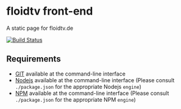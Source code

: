 # floidtv front-end
A static page for floidtv.de

[![Build Status](https://travis-ci.com/guddii/floidtv.svg?token=eegTHzinhpzjEegiUyMy&branch=master)](https://travis-ci.com/guddii/floidtv)

## Requirements
- [GIT](https://git-scm.com/) available at the command-line interface
- [Nodejs](https://nodejs.org/en) available at the command-line interface (Please consult `./package.json` for the appropriate Nodejs `engine`)
- [NPM](https://nodejs.org/en) available at the command-line interface (Please consult `./package.json` for the appropriate NPM `engine`)
